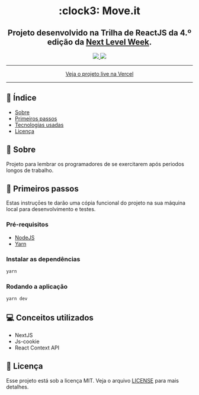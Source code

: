 <h1 align="center">:clock3: Move.it</h1>

<h2 align="center">
	Projeto desenvolvido na Trilha de ReactJS da 4.º edição da <a href="https://rocketseat.com.br/">Next Level Week</a>.
</h2>

<p align="center">
	<a href="./LICENSE">
		<img src="https://shields.io/github/license/viniciusrodrigues1a/nlw-04-moveit"></img>
	</a>
	<img src="https://shields.io/github/last-commit/viniciusrodrigues1a/nlw-04-moveit"></img>
</p>

<hr />
	<p align="center">
		<a target="_blank" href="https://moveit-seven-green.vercel.app/">
		Veja o projeto live na Vercel
		</a>
	</p>
<hr />

## :page_facing_up: Índice

- [Sobre](#about)
- [Primeiros passos](#getting_started)
- [Tecnologias usadas](#built_using)
- [Licença](#license)

## 🧐 Sobre <a name = "about"></a>

Projeto para lembrar os programadores de se exercitarem após periodos longos de trabalho.

## 🏁 Primeiros passos <a name = "getting_started"></a>

Estas instruçōes te darão uma cópia funcional do projeto na sua máquina local para desenvolvimento e testes.

### Pré-requisitos
- [NodeJS]("https://nodejs.org/")
- [Yarn]("https://classic.yarnpkg.com/")

### Instalar as dependências
```sh
yarn
```

### Rodando a aplicação
```sh
yarn dev
```

## :computer: Conceitos utilizados <a name="built_using">

* NextJS
* Js-cookie
* React Context API

## :memo: Licença <a name = "license"></a>

Esse projeto está sob a licença MIT. Veja o arquivo [LICENSE](LICENSE) para mais detalhes.

